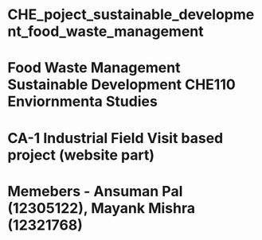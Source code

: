 # CHE_poject_sustainable_development_food_waste_management
# Food Waste Management Sustainable Development CHE110 Enviornmenta Studies 
# CA-1 Industrial Field Visit based project (website part)
# Memebers -  Ansuman Pal (12305122),  Mayank Mishra (12321768)
